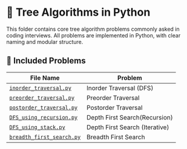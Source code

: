 # 🌳 Tree Algorithms in Python

This folder contains core tree algorithm problems commonly asked in coding interviews. All problems are implemented in Python, with clear naming and modular structure.

## 🧾 Included Problems

| File Name                     | Problem |
|------------------------------|---------|
| [`inorder_traversal.py`](./inorder_traversal/inorder_traversal.py)       | Inorder Traversal (DFS) |
| [`preorder_traversal.py`](./preorder_traversal/preorder_traversal.py)      | Preorder Traversal |
| [`postorder_traversal.py`](./postorder_traversal/postorder_traversal.py)     | Postorder Traversal |
| [`DFS_using_recursion.py`](./depth_first_search/DFS_using_recursion.py)     | Depth First Search(Recursion) |
| [`DFS_using_stack.py`](./depth_first_search/DFS_using_stack.py)     | Depth First Search (Iterative) |
| [`breadth_first_search.py`](./breadth_first_search/breadth_first_search.py)     | Breadth First Search |